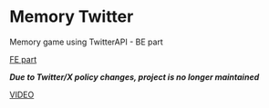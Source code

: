 # Memory Twitter

Memory game using TwitterAPI - BE part

[FE part](https://github.com/krupinskij/memory-twitter-server)

**_Due to Twitter/X policy changes, project is no longer maintained_**

[VIDEO](https://drive.google.com/file/d/1R3qGvNyRxTiO9xQLyPcj7QAUiX5kmq4t/view?usp=drive_link)

